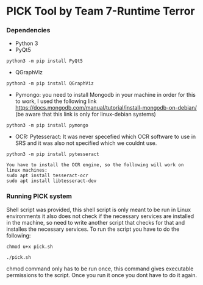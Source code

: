 # PICK Tool by Team 7-Runtime Terror


### Dependencies
- Python 3
- PyQt5
```
python3 -m pip install PyQt5
```
- QGraphViz
```
python3 -m pip install QGraphViz
```
- Pymongo: you need to install Mongodb in your machine in order for this to work, I used the following link https://docs.mongodb.com/manual/tutorial/install-mongodb-on-debian/    (be aware that this link is only for linux-debian systems)
```
python3 -m pip install pymongo
```

- OCR: Pytesseract: It was never specefied which OCR software to use in SRS and it was also not specified which we couldnt use.
```
python3 -m pip install pytesseract

You have to install the OCR engine, so the following will work on linux machines: 
sudo apt install tesseract-ocr
sudo apt install libtesseract-dev
```
### Running PICK system
Shell script was provided, this shell script is only meant to be run in Linux environments
it also does not check if the necessary services are installed in the machine, so need to 
write another script that checks for that and installes the necessary services. 
To run the script you have to do the following: 
```
chmod u+x pick.sh

./pick.sh
```

chmod command only has to be run once, this command gives executable permissions to the script. Once you run it once you dont have to do it again. 

